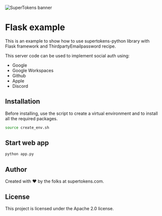 ![SuperTokens banner](https://raw.githubusercontent.com/supertokens/supertokens-logo/master/images/Artboard%20%E2%80%93%2027%402x.png)

# Flask example

This is an example to show how to use supertokens-python library with Flask framework and ThirdpartyEmailpassword recipe.

This server code can be used to implement social auth using:
- Google
- Google Workspaces
- Github
- Apple
- Discord

## Installation

Before installing, use the script to create a virtual environment and to install all the required packages.
```bash
source create_env.sh
```

## Start web app

```bash
python app.py
```

## Author

Created with :heart: by the folks at supertokens.com.

## License

This project is licensed under the Apache 2.0 license.
